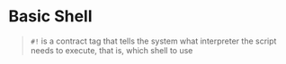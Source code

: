# Basic Shell

> `#!` is a contract tag that tells the system what interpreter the script needs to execute, that is, which shell to use  
